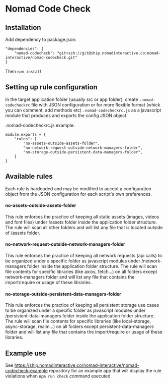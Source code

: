 # Nomad Code Check

## Installation

Add dependency to package.json:

```
"dependencies": {
	"nomad-codecheck": "git+ssh://git@ship.nomadinteractive.co:nomad-interactive/nomad-codecheck.git"
}
```

Then ```npm install```


## Setting up rule configuration

In the target application folder (usually src or app folder), create ```.nomad-codecheckrc``` file with JSON configuration or for more flexible format (whick you can comment, add methods etc) ```.nomad-codecheckrc.js``` as a javascript module that produces and exports the config JSON object.

.nomad-codecheckrc.js example:

```
module.exports = {
	"rules": [
		"no-assets-outside-assets-folder",
		"no-network-request-outside-network-managers-folder",
		"no-storage-outside-persistent-data-managers-folder",
	]
}
```


## Available rules

Each rule is hardcoded and may be modified to accept a configuration object from the JSON configuration for each script's own preferences.

#### no-assets-outside-assets-folder
This rule enforces the practice of keeping all static assets (images, videos and font files) under /assets folder inside the application folder structure. The rule will scan all other folders and will list any file that is located outside of /assets folder.

#### no-network-request-outside-network-managers-folder
This rule enforces the practice of keeping all network requests (api calls) to be organized under a specific folder as javascript modules under /network-managers folder inside the application folder structure. The rule will scan file contents for specific libraries (like axios, fetch...) on all folders except network-managers folder and will list any file that contains the import/require or usage of these libraries.

#### no-storage-outside-persistent-data-managers-folder
This rule enforces the practice of keeping all persistent storage use cases to be organized under a specific folder as javascript modules under /persistent-data-managers folder inside the application folder structure. The rule will scan file contents for specific libraries (like local-storage, async-storage, realm...) on all folders except persistent-data-managers folder and will list any file that contains the import/require or usage of these libraries.


## Example use

See https://ship.nomadinteractive.co/nomad-interactive/nomad-codecheck-example repository for an example app that will display the rule violations when ```npm run check``` command executed